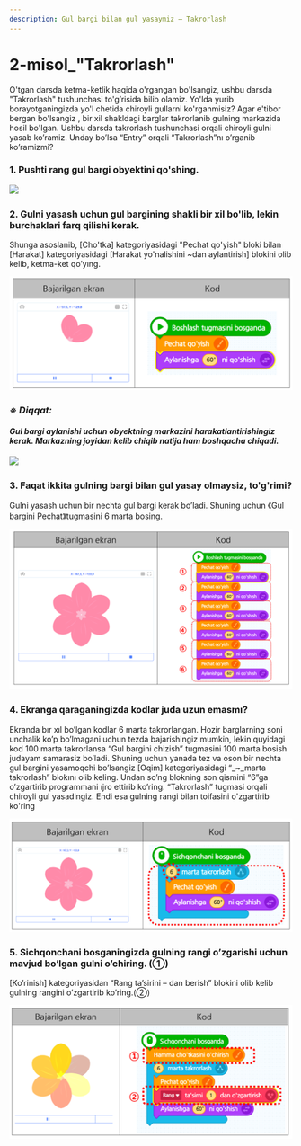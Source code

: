 ```yaml
---
description: Gul bargi bilan gul yasaymiz – Takrorlash
---
```


# 2-misol\_"Takrorlash"

O'tgan darsda ketma-ketlik haqida o'rgangan bo'lsangiz, ushbu darsda "Takrorlash" tushunchasi to'g’risida bilib olamiz. Yo'lda yurib borayotganingizda yo'l chetida chiroyli gullarni ko'rganmisiz? Agar e'tibor bergan bo'lsangiz , bir xil shakldagi barglar takrorlanib gulning markazida hosil bo'lgan. Ushbu darsda takrorlash tushunchasi orqali chiroyli gulni yasab ko’ramiz. Unday bo’lsa “Entry” orqali “Takrorlash”nı o’rganib ko’ramizmi?

### 1. Pushti rang gul bargi obyektini qo'shing.

![](.gitbook/assets/002_001.png)

### 2. Gulni yasash uchun gul bargining shakli bir xil bo'lib, lekin burchaklari farq qilishi kerak.  

Shunga asoslanib, \[Cho'tka\] kategoriyasidagi "Pechat qo'yish" bloki bilan \[Harakat\] kategoriyasidagi \[Harakat yo'nalishini ~dan  aylantirish\] blokini olib kelib, ketma-ket qo’yıng.

![](.gitbook/assets/002_002.png)

### _**※ Diqqat:**_ 

#### _**Gul bargi aylanishi uchun obyektning markazini harakatlantirishingiz kerak. Markazning joyidan kelib chiqib natija ham boshqacha chiqadi.**_

![](.gitbook/assets/002_003.png)

### 3. Faqat ikkita gulning bargi bilan gul yasay olmaysiz, to'g'rimi? 

Gulni yasash uchun bir nechta gul bargi kerak bo’ladi. Shuning uchun 《Gul bargini Pechat》tugmasini 6 marta bosing.

![](.gitbook/assets/002_004.png)

### 4. Ekranga qaraganingizda kodlar juda uzun emasmı?

 Ekranda bır xıl bo’lgan kodlar 6 marta takrorlangan. Hozir barglarning soni unchalik ko’p bo’lmagani uchun tezda bajarishingiz mumkin, lekin quyidagi kod 100 marta takrorlansa “Gul bargini chizish” tugmasini 100 marta bosish judayam samarasiz bo’ladi. Shuning uchun yanada tez va oson bir nechta gul bargini yasamoqchi bo’lsangiz \[Oqim\] kategoriyasidagi “_~_marta takrorlash” blokını olib keling. Undan so’ng blokning son qismini “6”ga o’zgartirib programmani ıjro ettirib ko’ring. “Takrorlash” tugmasi orqali chiroyli gul yasadingiz. Endi esa gulning rangi bilan toifasini o'zgartirib ko'ring

![](.gitbook/assets/002_005.png)

### 5. Sichqonchani bosganingizda gulning rangi o’zgarishi uchun mavjud bo’lgan gulni o’chiring. \(①\)

\[Ko’rinish\] kategoriyasidan “Rang ta’sirini – dan berish” blokini olib kelib gulning rangini o’zgartirib ko’ring.\(②\)

![](.gitbook/assets/002_006.png)

